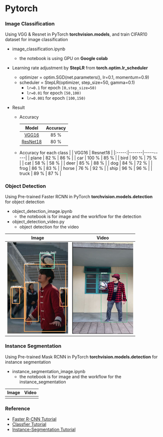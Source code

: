 # Pytorch

### Image Classification

Using VGG & Resnet in PyTorch <b>torchvision.models</b>, and train CIFAR10 dataset for image classification


- image_classification.ipynb
    - the notebook is using GPU on <b>Google colab</b>

- Learning rate adjustment by <b>StepLR</b> from <b>torch.optim.lr_scheduler</b>
    - optimizer = optim.SGD(net.parameters(), lr=0.1, momentum=0.9)
    - scheduler = StepLR(optimizer, step_size=50, gamma=0.1)
        - `lr=0.1` for epoch `[0,step_size=50)`
        - `lr=0.01` for epoch `[50,100)`
        - `lr=0.001` for epoch `[100,150)`

 
- Result
    - Accuracy

        |   Model  | Accuracy |
        |:--------:|:--------:|
        |   [VGG16](https://arxiv.org/abs/1409.1556)  |  85 %       |
        | [ResNet18](https://arxiv.org/abs/1512.03385)  |    80 %      |
    - Accuracy for each class
        |       | VGG16 | Resnet18 |
        |:-----:|-------|----------|
        | plane |  82 % | 86 %     |
        |  car  | 100 % | 85 %    |
        |  bird |    90 %   | 75 %  |
        |  cat  |    58 %   | 58 %  |
        |  deer |    85 %    | 88 %  |
        |  dog  |   84 %    | 72 %  |
        |  frog |   86 %    | 83 %  |
        | horse |    76 %   | 92 %  |
        | ship  |     96 %   | 96 %  |
        | truck  |    89 %  | 87 %  |

### Object Detection

Using Pre-trained Faster RCNN in PyTorch <b>torchvision.models.detection</b> for object detection

- object_detection_image.ipynb
    - the notebook is for image and the workflow for the detection 
- object_detection_video.py
    - object detection for the video
 
| Image | Video |
|:-----:|:-----:|
|   <img src="https://github.com/Silence1995/Pytorch/blob/master/figure/object_detection.JPG" width="200" height="300" />    | [<img src="https://github.com/Silence1995/Pytorch/blob/master/figure/object_detection_video.JPG"  width="200" height="300" >](https://drive.google.com/file/d/1KNA_cTJh8C-tvww7oN8UsnDjCUyHWxsY/view?usp=sharing)|

### Instance Segmentation

Using Pre-trained Mask RCNN in PyTorch <b>torchvision.models.detection</b> for instance segmentation
- instance_segmentation_image.ipynb
    - the notebook is for image and the workflow for the instance_segmentation

| Image | Video |
|:-----:|:-----:|
|      |       |

### Reference
- [Faster R-CNN Tutorial](https://zhuanlan.zhihu.com/p/93829453)
- [Classfier Tutorial](https://pytorch.org/tutorials/beginner/blitz/cifar10_tutorial.html)
- [Instance-Segmentation Tutorial](https://www.learnopencv.com/mask-r-cnn-instance-segmentation-with-pytorch/)
